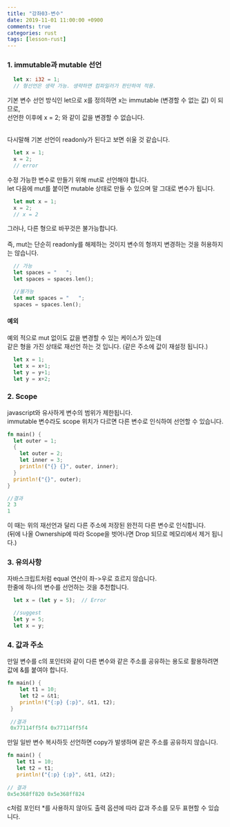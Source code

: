 ```yaml
---
title: "강좌03-변수"
date: 2019-11-01 11:00:00 +0900
comments: true
categories: rust
tags: [lesson-rust]
---
```



### 1. immutable과 mutable 선언

```rust
  let x: i32 = 1;
  // 형선언은 생략 가능. 생략하면 컴파일러가 판단하여 적용.
```

    
기본 변수 선언 방식인 let으로 x를 정의하면 x는 immutable (변경할 수 없는 값) 이 되므로, <br>선언한 이후에 x = 2; 와 같이 값을 변경할 수 없습니다.<br><br>

다시말해 기본 선언이 readonly가 된다고 보면 쉬울 것 같습니다.

```rust
  let x = 1; 
  x = 2;
  // error
```


수정 가능한 변수로 만들기 위해 mut로 선언해야 합니다. <br>let 다음에 mut를 붙이면 mutable 상태로 만들 수 있으며 말 그대로 변수가 됩니다.

```rust
  let mut x = 1; 
  x = 2;
  // x = 2
```


그러나, 다른 형으로 바꾸것은 불가능합니다.<br><br>
즉, mut는 단순히 readonly를 해제하는 것이지 변수의 형까지 변경하는 것을 허용하지는 않습니다.

```rust
  // 가능
  let spaces = "   ";
  let spaces = spaces.len();

  //불가능
  let mut spaces = "   ";
  spaces = spaces.len();
```


#### 예외
 
예외 적으로 mut 없이도 값을 변경할 수 있는 케이스가 있는데 <br>같은 형을 가진 상태로 재선언 하는 것 입니다. (같은 주소에 값이 재설정 됩니다.)

```rust
  let x = 1;
  let x = x+1; 
  let y = y+1;
  let y = x+2;
```



    
### 2. Scope

javascript와 유사하게 변수의 범위가 제한됩니다.<br>
immutable 변수라도 scope 위치가 다르면 다른 변수로 인식하여 선언할 수 있습니다. 

```rust
fn main() {
  let outer = 1;
  {
    let outer = 2;
    let inner = 3;
    println!("{} {}", outer, inner);
  }
  println!("{}", outer);
}

//결과
2 3
1
```

이 때는 위의 재선언과 달리 다른 주소에 저장된 완전히 다른 변수로 인식합니다. <br>
(뒤에 나올 Ownership에 따라 Scope을 벗어나면 Drop 되므로 메모리에서 제거 됩니다.)


### 3. 유의사항

자바스크립트처럼 equal 연산이 좌->우로 흐르지 않습니다. <br>한줄에 하나의 변수를 선언하는 것을 추천합니다.<br>

```rust
  let x = (let y = 5);  // Error

  //suggest
  let y = 5;
  let x = y;
```


### 4. 값과 주소

만일 변수를 c의 포인터와 같이 다른 변수와 같은 주소를 공유하는 용도로 활용하려면 값에 &를 붙여야 합니다.

```rust
fn main() {
    let t1 = 10;
    let t2 = &t1;
    println!("{:p} {:p}", &t1, t2);
 }
 
 //결과
 0x77114ff5f4 0x77114ff5f4
 ```
 
  
 만일 일반 변수 복사하듯 선언하면 copy가 발생하며 같은 주소를 공유하지 않습니다.
 
 ```rust
fn main() {
    let t1 = 10;
    let t2 = t1;
    println!("{:p} {:p}", &t1, &t2);
    
// 결과
0x5e368ff820 0x5e368ff824
 ```
 
 c처럼 포인터 *를 사용하지 않아도 출력 옵션에 따라 값과 주소를 모두 표현할 수 있습니다.
 
 
